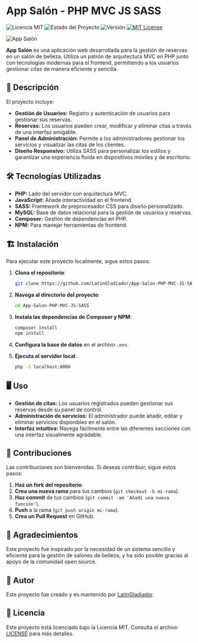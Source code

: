 # App Salón - PHP MVC JS SASS

![Licencia MIT](https://img.shields.io/badge/licencia-MIT-blue.svg)
![Estado del Proyecto](https://img.shields.io/badge/estado-en%20desarrollo-yellow.svg)
![Versión](https://img.shields.io/badge/versión-1.0.0-brightgreen.svg)
[![MIT License](https://img.shields.io/badge/License-MIT-yellow.svg)](https://opensource.org/licenses/MIT)

![App Salón](https://yourimageurl.com/screenshot.png)

**App Salón** es una aplicación web desarrollada para la gestión de reservas en un salón de belleza. Utiliza un patrón de arquitectura MVC en PHP junto con tecnologías modernas para el frontend, permitiendo a los usuarios gestionar citas de manera eficiente y sencilla.

## 🚀 Descripción

El proyecto incluye:

- **Gestión de Usuarios:** Registro y autenticación de usuarios para gestionar sus reservas.
- **Reservas:** Los usuarios pueden crear, modificar y eliminar citas a través de una interfaz amigable.
- **Panel de Administración:** Permite a los administradores gestionar los servicios y visualizar las citas de los clientes.
- **Diseño Responsivo:** Utiliza SASS para personalizar los estilos y garantizar una experiencia fluida en dispositivos móviles y de escritorio.

## 🛠️ Tecnologías Utilizadas

- **PHP:** Lado del servidor con arquitectura MVC.
- **JavaScript:** Añade interactividad en el frontend.
- **SASS:** Framework de preprocesador CSS para diseño personalizado.
- **MySQL:** Base de datos relacional para la gestión de usuarios y reservas.
- **Composer:** Gestión de dependencias en PHP.
- **NPM:** Para manejar herramientas de frontend.

## 🏗️ Instalación

Para ejecutar este proyecto localmente, sigue estos pasos:

1. **Clona el repositorio**:

    ```bash
    git clone https://github.com/LatinGladiador/App-Salon-PHP-MVC-JS-SASS.git
    ```

2. **Navega al directorio del proyecto**:

    ```bash
    cd App-Salon-PHP-MVC-JS-SASS
    ```

3. **Instala las dependencias de Composer y NPM**:

    ```bash
    composer install
    npm install
    ```

4. **Configura la base de datos** en el archivo `.env`.

5. **Ejecuta el servidor local**:

    ```bash
    php -S localhost:8000
    ```

## 🖥️ Uso

- **Gestión de citas:** Los usuarios registrados pueden gestionar sus reservas desde su panel de control.
- **Administración de servicios:** El administrador puede añadir, editar y eliminar servicios disponibles en el salón.
- **Interfaz intuitiva:** Navega fácilmente entre las diferentes secciones con una interfaz visualmente agradable.

## 🤝 Contribuciones

Las contribuciones son bienvenidas. Si deseas contribuir, sigue estos pasos:

1. **Haz un fork del repositorio**.
2. **Crea una nueva rama** para tus cambios (`git checkout -b mi-rama`).
3. **Haz commit** de tus cambios (`git commit -am 'Añadí una nueva función'`).
4. **Push** a la rama (`git push origin mi-rama`).
5. **Crea un Pull Request** en GitHub.

## 🙏 Agradecimientos

Este proyecto fue inspirado por la necesidad de un sistema sencillo y eficiente para la gestión de salones de belleza, y ha sido posible gracias al apoyo de la comunidad open source.

## 👤 Autor

Este proyecto fue creado y es mantenido por [LatinGladiador](https://github.com/LatinGladiador).

## 📜 Licencia

Este proyecto está licenciado bajo la Licencia MIT. Consulta el archivo [LICENSE](LICENSE) para más detalles.
